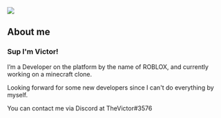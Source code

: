 <img src="https://github-readme-stats.vercel.app/api?username=RealTheVictor&include_all_commits=true&title_color=8480e5&text_color=f37e67&bg_color=000">

## About me

### Sup I'm Victor!

I’m a Developer on the platform by the name of ROBLOX,
and currently working on a minecraft clone.

Looking forward for some new developers since
I can't do everything by myself.

You can contact me via Discord at
TheVictor#3576
